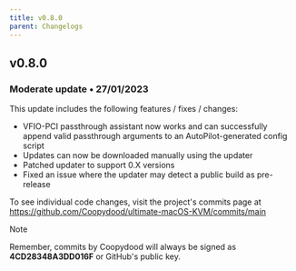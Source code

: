 ```yaml
---
title: v0.8.0
parent: Changelogs
---
```


## v0.8.0
### Moderate update • 27/01/2023

This update includes the following features / fixes / changes:

- VFIO-PCI passthrough assistant now works and can successfully append valid passthrough arguments to an AutoPilot-generated config script
- Updates can now be downloaded manually using the updater
- Patched updater to support 0.X versions
- Fixed an issue where the updater may detect a public build as pre-release

To see individual code changes, visit the project's commits page at https://github.com/Coopydood/ultimate-macOS-KVM/commits/main 

> [!NOTE]
> Remember, commits by Coopydood will always be signed as **4CD28348A3DD016F** or GitHub's public key. 
